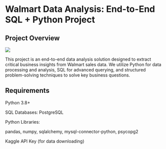 # Walmart Data Analysis: End-to-End SQL + Python Project
<h2>Project Overview</h2>
<img src="https://github.com/user-attachments/assets/aa1beb87-8f7c-4f76-9667-8ee14f829043">
<p>This project is an end-to-end data analysis solution designed to extract critical business insights from Walmart sales data. We utilize Python for data processing and analysis, SQL for advanced querying, and structured problem-solving techniques to solve key business questions. 
</p>

<h2>Requirements</h2>
<div>
<p>Python 3.8+</p>
<p>SQL Databases:  PostgreSQL </p> 
<p>Python Libraries: </p> 
<p>pandas, numpy, sqlalchemy, mysql-connector-python, psycopg2</p> 
<p>Kaggle API Key (for data downloading) </p> 
</div>

